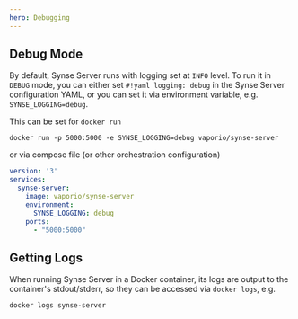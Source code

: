 ```yaml
---
hero: Debugging 
---
```


## Debug Mode

By default, Synse Server runs with logging set at `INFO` level. To run it in `DEBUG`
mode, you can either set `#!yaml logging: debug` in the Synse Server configuration YAML, or you
can set it via environment variable, e.g. `SYNSE_LOGGING=debug`.

This can be set for `docker run`

```
docker run -p 5000:5000 -e SYNSE_LOGGING=debug vaporio/synse-server
```

or via compose file (or other orchestration configuration)

```yaml
version: '3'
services:
  synse-server:
    image: vaporio/synse-server
    environment:
      SYNSE_LOGGING: debug
    ports:
      - "5000:5000"
```

## Getting Logs

When running Synse Server in a Docker container, its logs are output to the container's
stdout/stderr, so they can be accessed via `docker logs`, e.g.

```
docker logs synse-server
```
